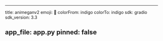 
---
title: animeganv2 
emoji: 🤗
colorFrom: indigo
colorTo: indigo
sdk: gradio
sdk_version: 3.3

app_file: app.py
pinned: false
---
